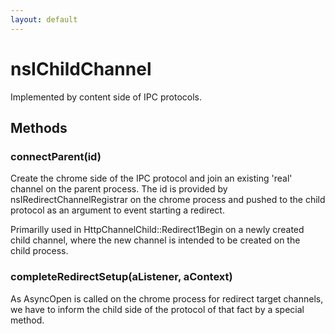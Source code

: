 ```yaml
---
layout: default
---
```


# nsIChildChannel #
  
Implemented by content side of IPC protocols.  
  

## Methods ##

### connectParent(id) ###
  
Create the chrome side of the IPC protocol and join an existing 'real'  
channel on the parent process.  The id is provided by  
nsIRedirectChannelRegistrar on the chrome process and pushed to the child  
protocol as an argument to event starting a redirect.  
  
Primarilly used in HttpChannelChild::Redirect1Begin on a newly created  
child channel, where the new channel is intended to be created on the  
child process.  
  

### completeRedirectSetup(aListener, aContext) ###
  
As AsyncOpen is called on the chrome process for redirect target channels,  
we have to inform the child side of the protocol of that fact by a special  
method.  
  
